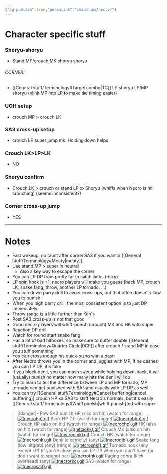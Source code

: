 ```yaml
---
{"dg-publish":true,"permalink":"/matchups/necro/"}
---
```


# Character specific stuff
### Shoryu-shoryu
- Stand MP/crouch MK shoryu shoryu 
###### CORNER:
- [[General stuff/Terminology#Target combo\|TC]] LP shoryu LP/MP shoryu (plink MP into LP to make the timing easier)
### UOH setup
- crouch MP > crouch LK
### SA3 cross-up setup
- crouch LP super jump mk. Holding down helps
### Crouch LK>LP>LK
- NO
### Shoryu confirm
- Crouch LK > crouch or stand LP xx Shoryu  (whiffs when Necro is hit crouching) (seems inconsistent?)
### Corner cross-up jump
- YES
***
# Notes
- Fast wakeup, no taunt after corner SA3 if you want a [[General stuff/Terminology#Meaty\|meaty]]
- Use stand MP > super in neutral
	- Also a key way to escape the corner
- You can LP DP from pretty far to catch limbs (risky)
- LP spin hook is +1, necro players will make you guess (back MP, crouch LK, snake fang, throw, another LP tornado, ...)
- You can down parry drill to avoid cross-ups, but that often doesn't allow you to punish
- When you high parry drill, the most consistent option is to just DP immediately
- Throw range is a little further than Ken's
- Post SA3 cross-up is not that good
- Good necro players will whiff-punish (crouch) MK and HK with super
- Reaction DP drill
- Watch for round start snake fang
- Has a lot of bad hitboxes, so make sure to buffer double [[General stuff/Terminology#Quarter Circle\|QCF]] after crouch / stand MP in case you stuff something
- You can cross though his quick-stand with a dash
- After Necro throws you in the corner and juggles with MP, if he dashes you can LP DP, it's fake
- If you block denji, you can mash sweep while holding down-back, it will (usually) punish no matter how many hits the denji will do
- Try to learn to tell the difference between LP and MP tornado, MP tornado can get punished with SA3 and usually with LP DP as well
- You can try [[General stuff/Terminology#Cancel buffering\|cancel buffering]] crouch HP xx SA3 to stuff Necro's normals, but it's easily [[General stuff/Terminology#Whiff punish\|whiff punish]]ed with super

> [!danger]- Raw SA3 punish
> HP (also on hit) (watch for range)
> [![(necrohp).gif](https://wiki.supercombo.gg/images/f/f2/%28necrohp%29.gif)](https://wiki.supercombo.gg/w/File:(necrohp).gif)
> Back HP (1f) (watch for range)
> [![(necrobhp).gif](https://wiki.supercombo.gg/images/5/51/%28necrobhp%29.gif)](https://wiki.supercombo.gg/w/File:(necrobhp).gif)
> Crouch HP (also on hit) (watch for range)
> [![(necrochp).gif](https://wiki.supercombo.gg/images/a/a6/%28necrochp%29.gif)](https://wiki.supercombo.gg/w/File:(necrochp).gif)
> HK (also on hit) (watch for range)
> [![(necrohk).gif](https://wiki.supercombo.gg/images/4/4a/%28necrohk%29.gif)](https://wiki.supercombo.gg/w/File:(necrohk).gif)
> Crouch MK (also on hit) (watch for range)
> [![(necrocmk).gif](https://wiki.supercombo.gg/images/3/3a/%28necrocmk%29.gif)](https://wiki.supercombo.gg/w/File:(necrocmk).gif)
> Crouch HK (watch for range)
> [![(necrochk).gif](https://wiki.supercombo.gg/images/b/b9/%28necrochk%29.gif)](https://wiki.supercombo.gg/w/File:(necrochk).gif)
> Denji (electricity) (any)
> [![(necrodjbl).gif](https://wiki.supercombo.gg/images/9/93/%28necrodjbl%29.gif)](https://wiki.supercombo.gg/w/File:(necrodjbl).gif)
> Snake fang (low hitgrab) (any) (range)
> [![(necrosnkf).gif](https://wiki.supercombo.gg/images/2/20/%28necrosnkf%29.gif)](https://wiki.supercombo.gg/w/File:(necrosnkf).gif)
> Tornado hook (any except LP) (if you're close you can LP DP when you don't have (or don't want to spend) bar)
> [![(necrothk).gif](https://wiki.supercombo.gg/images/1/1a/%28necrothk%29.gif)](https://wiki.supercombo.gg/w/File:(necrothk).gif)
> Raging cobra (kick overhead) (any)
> [![(necrorsc).gif](https://wiki.supercombo.gg/images/8/89/%28necrorsc%29.gif)](https://wiki.supercombo.gg/w/File:(necrorsc).gif)
> SA3 (watch for range)
> [![(necrosa3).gif](https://wiki.supercombo.gg/images/0/0d/%28necrosa3%29.gif)](https://wiki.supercombo.gg/w/File:(necrosa3).gif)